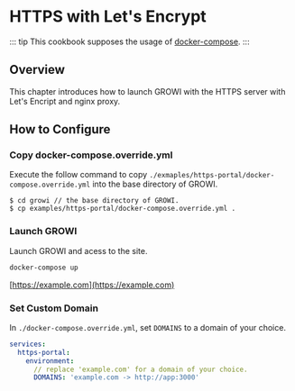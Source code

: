 # HTTPS with Let's Encrypt

::: tip
This cookbook supposes the usage of [docker-compose](../getting-started/docker-compose.md).
:::

## Overview

This chapter introduces how to launch GROWI with the HTTPS server with Let's Encript and nginx proxy.

## How to Configure

### Copy docker-compose.override.yml

Execute the follow command to copy `./exmaples/https-portal/docker-compose.override.yml` into the base directory of GROWI.

```text
$ cd growi // the base directory of GROWI.
$ cp examples/https-portal/docker-compose.override.yml .
```

### Launch GROWI

Launch GROWI and acess to the site.

```bash
docker-compose up
```

[https://example.com](https://example.com)

### Set Custom Domain
In `./docker-compose.override.yml`, set `DOMAINS` to a domain of your choice.

```text:docker-compose.override.yml
services:
  https-portal:
    environment:
      // replace 'example.com' for a domain of your choice.
      DOMAINS: 'example.com -> http://app:3000' 
```